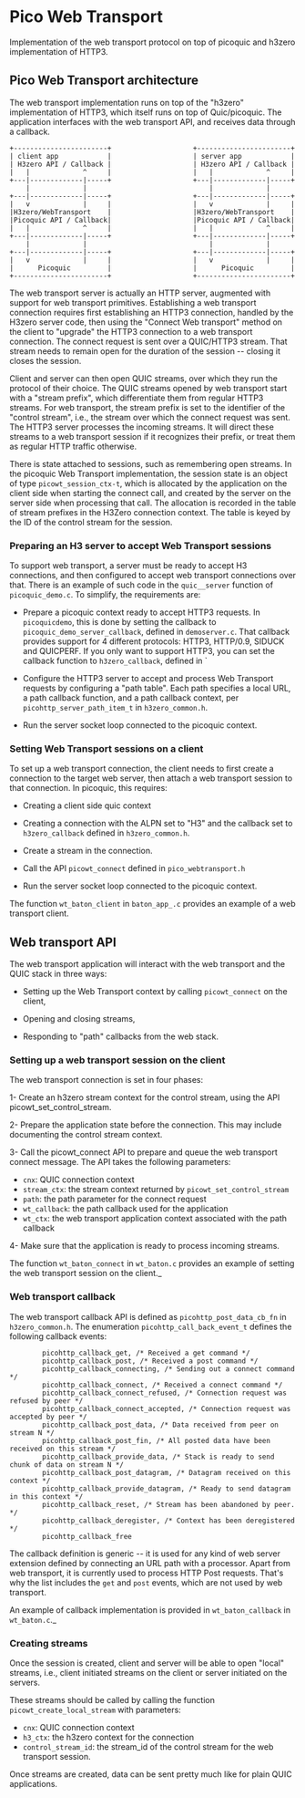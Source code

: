# Pico Web Transport

Implementation of the web transport protocol on top of picoquic and h3zero implementation of HTTP3.

## Pico Web Transport architecture

The web transport implementation runs on top of the "h3zero" implementation of HTTP3,
which itself runs on top of Quic/picoquic. The application interfaces with the web transport
API, and receives data through a callback. 

~~~
+-----------------------+                    +-----------------------+
| client app            |                    | server app            |
| H3zero API / Callback |                    | H3zero API / Callback |
|   |             ^     |                    |   |             ^     |
+---|-------------|-----+                    +---|-------------|-----+
    |             |                              |             |
+---|-------------|-----+                    +---|-------------|-----+
|   v             |     |                    |   v             |     |
|H3zero/WebTransport    |                    |H3zero/WebTransport    |
|Picoquic API / Callback|                    |Picoquic API / Callback|
|   |             ^     |                    |   |             ^     |
+---|-------------|-----+                    +---|-------------|-----+ 
    |             |                              |             |
+---|-------------|-----+                    +---|-------------|-----+
|   v             |     |                    |   v             |     |
|      Picoquic         |                    |      Picoquic         |
+-----------------------+                    +-----------------------+
~~~

The web transport server is actually an HTTP server, augmented with support for
web transport primitives. Establishing a web transport connection requires
first establishing an HTTP3 connection, handled by the H3zero server code,
then using the "Connect Web transport" method on the client to "upgrade" the
HTTP3 connection to a web transport connection. The connect request is sent
over a QUIC/HTTP3 stream. That stream needs to remain open for the
duration of the session -- closing it closes the session.

Client and server can then open QUIC streams, over which they run the protocol
of their choice. The QUIC streams opened by web transport start with a "stream
prefix", which differentiate them from regular HTTP3 streams. For web transport,
the stream prefix is set to the identifier of the "control stream", i.e., the
stream over which the connect request was sent. The HTTP3 server processes the
incoming streams. It will direct these streams to a web transport session if it
recognizes their prefix, or treat them as regular HTTP traffic otherwise.

There is state attached to sessions, such as remembering open streams. In the picoquic
Web Transport implementation, the session state is an object of type
`picowt_session_ctx-t`, which is allocated by the application
on the client side when starting the connect call, and created by the server on the server
side when processing that call. The allocation is recorded in
the table of stream prefixes in the H3Zero connection context. The table is keyed
by the ID of the control stream for the session.

### Preparing an H3 server to accept Web Transport sessions

To support web transport, a server must be ready to accept H3 connections, and then
configured to accept web transport connections over that. There is an example of such
code in the `quic__server` function of `picoquic_demo.c`. To simplify, the
requirements are:

 * Prepare a picoquic context ready to accept HTTP3 requests. In `picoquicdemo`, 
   this is done by setting the callback to `picoquic_demo_server_callback`,
   defined in `demoserver.c`. That callback provides support for 4 different
   protocols: HTTP3, HTTP/0.9, SIDUCK and QUICPERF. If you only want to support
   HTTP3, you can set the callback function to `h3zero_callback`, defined in `

 * Configure the HTTP3 server to accept and process Web Transport requests by
   configuring a "path table". Each path specifies a local URL, a path callback
   function, and a path callback context, per `picohttp_server_path_item_t`
   in `h3zero_common.h`.

 * Run the server socket loop connected to the picoquic context.

### Setting Web Transport sessions on a client

To set up a web transport connection, the client needs to first create a
connection to the target web server, then attach a web transport session
to that connection. In picoquic, this requires:

 * Creating a client side quic context

 * Creating a connection with the ALPN set to "H3" and the callback
   set to `h3zero_callback` defined in `h3zero_common.h`.

 * Create a stream in the connection.
 
 * Call the API `picowt_connect` defined in `pico_webtransport.h`
 
 * Run the server socket loop connected to the picoquic context.

The function `wt_baton_client` in `baton_app_.c` provides an example of a
web transport client.

## Web transport API

The web transport application will interact with the web transport and the
QUIC stack in three ways:

 * Setting up the Web Transport context by calling `picowt_connect` on the
   client,

 * Opening and closing streams,

 * Responding to "path" callbacks from the web stack.

### Setting up a web transport session on the client

The web transport connection is set in four phases:
 
 1- Create an h3zero stream context for the control stream, using
    the API picowt_set_control_stream.
 
 2- Prepare the application state before the connection. This may
    include documenting the control stream context.
 
 3- Call the picowt_connect API to prepare and queue the web transport
    connect message. The API takes the following parameters:
 
  - `cnx`: QUIC connection context
  - `stream_ctx`: the stream context returned by `picowt_set_control_stream`
  - `path`: the path parameter for the connect request
  - `wt_callback`: the path callback used for the application
  - `wt_ctx`: the web transport application context associated with the path callback
 
 4- Make sure that the application is ready to process incoming streams.

The function `wt_baton_connect` in `wt_baton.c` provides an example
of setting the web transport session on the client._

### Web transport callback

The web transport callback API is defined as `picohttp_post_data_cb_fn`
in `h3zero_common.h`. The enumeration `picohttp_call_back_event_t`
defines the following callback events:

~~~
        picohttp_callback_get, /* Received a get command */
        picohttp_callback_post, /* Received a post command */
        picohttp_callback_connecting, /* Sending out a connect command */
        picohttp_callback_connect, /* Received a connect command */
        picohttp_callback_connect_refused, /* Connection request was refused by peer */
        picohttp_callback_connect_accepted, /* Connection request was accepted by peer */
        picohttp_callback_post_data, /* Data received from peer on stream N */
        picohttp_callback_post_fin, /* All posted data have been received on this stream */
        picohttp_callback_provide_data, /* Stack is ready to send chunk of data on stream N */
        picohttp_callback_post_datagram, /* Datagram received on this context */
        picohttp_callback_provide_datagram, /* Ready to send datagram in this context */
        picohttp_callback_reset, /* Stream has been abandoned by peer. */
        picohttp_callback_deregister, /* Context has been deregistered */
        picohttp_callback_free
~~~

The callback definition is generic -- it is used for any kind of web server
extension defined by connecting an URL path with a processor. Apart from
web transport, it is currently used to process HTTP Post requests. That's
why the list includes the `get` and `post` events, which are not used by
web transport.

An example of callback implementation is provided in `wt_baton_callback`
in `wt_baton.c`._

### Creating streams

Once the session is created, client and server will be able to open "local"
streams, i.e., client initiated streams on the client or server initiated
on the servers.

These streams should be called by calling the function `picowt_create_local_stream`
with parameters:

  - `cnx`: QUIC connection context
  - `h3_ctx`: the h3zero context for the connection
  - `control_stream_id`: the stream_id of the control stream for the web transport session.

Once streams are created, data can be sent pretty much like for plain QUIC applications.



